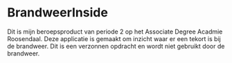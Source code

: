 # BrandweerInside
Dit is mijn beroepsproduct van periode 2 op het Associate Degree Acadmie Roosendaal. Deze applicatie is gemaakt om inzicht waar er een tekort is bij de brandweer.  Dit is een verzonnen opdracht en wordt niet gebruikt door de brandweer.
